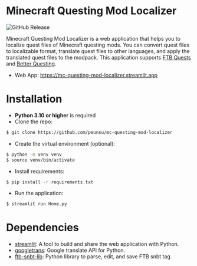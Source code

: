 # Minecraft Questing Mod Localizer

![GitHub Release](https://img.shields.io/github/v/release/peunsu/mc-questing-mod-localizer?style=for-the-badge)

Minecraft Questing Mod Localizer is a web application that helps you to localize quest files of Minecraft questing mods.
You can convert quest files to localizable format, translate quest files to other languages, and apply the translated quest files to the modpack.
This application supports [FTB Quests](https://www.curseforge.com/minecraft/mc-mods/ftb-quests-forge) and [Better Questing](https://www.curseforge.com/minecraft/mc-mods/better-questing).

* Web App: https://mc-questing-mod-localizer.streamlit.app

# Installation
* **Python 3.10 or higher** is required
* Clone the repo:
```bash
$ git clone https://github.com/peunsu/mc-questing-mod-localizer
```
* Create the virtual environment (optional):
```bash
$ python -m venv venv
$ source venv/bin/activate
```
* Install requirements:
```bash
$ pip install -r requirements.txt
```
* Run the application:
```bash
$ streamlit run Home.py
```

# Dependencies
* [streamlit](https://github.com/streamlit/streamlit): A tool to build and share the web application with Python.
* [googletrans](https://github.com/ssut/py-googletrans): Google translate API for Python.
* [ftb-snbt-lib](https://github.com/peunsu/ftb-snbt-lib): Python library to parse, edit, and save FTB snbt tag.